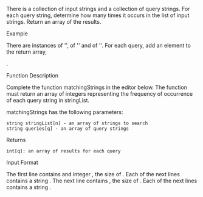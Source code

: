 There is a collection of input strings and a collection of query strings. For each query string, determine how many times it occurs in the list of input strings. Return an array of the results.

Example


There are instances of '', of '' and of ''. For each query, add an element to the return array,

.

Function Description

Complete the function matchingStrings in the editor below. The function must return an array of integers representing the frequency of occurrence of each query string in stringList.

matchingStrings has the following parameters:

    string stringList[n] - an array of strings to search
    string queries[q] - an array of query strings

Returns

    int[q]: an array of results for each query

Input Format

The first line contains and integer
, the size of .
Each of the next lines contains a string .
The next line contains , the size of .
Each of the next lines contains a string . 